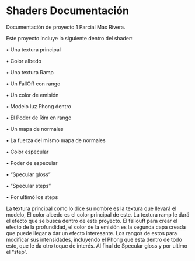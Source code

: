 # Shaders Documentación

Documentación de proyecto 1 Parcial
Max Rivera.

Este proyecto incluye lo siguiente dentro del shader:

•	Una textura principal

•	Color albedo

•	Una textura Ramp

•	Un FallOff con rango

•	Un color de emisión

•	Modelo luz Phong dentro

•	El Poder de Rim en rango

•	Un mapa de normales

•	La fuerza del mismo mapa de normales

•	Color especular

•	Poder de especular

•	“Specular gloss”

•	“Specular steps”

•	Por ultimó los steps

La textura principal como lo dice su nombre es la textura que llevará el modelo,
El color albedo es el color principal de este. La textura ramp le dará el efecto que se busca dentro de este proyecto. El fallouff para crear el efecto de la profundidad, el color de la emisión es la segunda capa creada que puede llegar a dar un efecto interesante. Los rangos de estos para modificar sus intensidades, incluyendo el Phong que esta dentro de todo esto, que le da otro toque de interés. Al final de Specular gloss y por ultimo el “step”.

